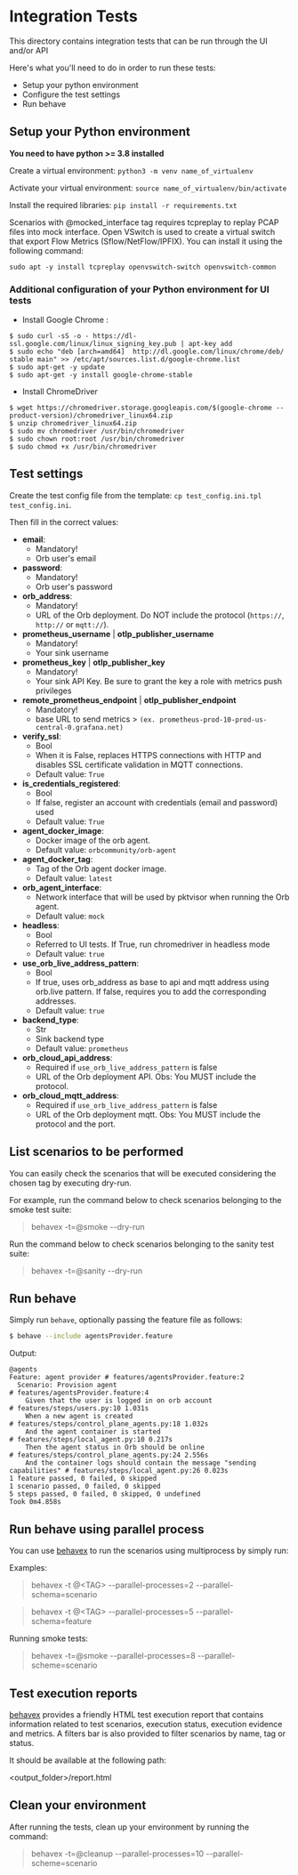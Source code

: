 # Integration Tests
This directory contains integration tests that can be run through the UI and/or API


Here's what you'll need to do in order to run these tests:
- Setup your python environment
- Configure the test settings
- Run behave

## Setup your Python environment

<b>You need to have python >= 3.8 installed</b> 

Create a virtual environment: `python3 -m venv name_of_virtualenv`

Activate your virtual environment: `source name_of_virtualenv/bin/activate`

Install the required libraries: `pip install -r requirements.txt`


Scenarios with @mocked_interface tag requires tcpreplay to replay PCAP files into mock interface. Open VSwitch is used to create a virtual switch that export Flow Metrics (Sflow/NetFlow/IPFIX). You can install it using the following command:

`sudo apt -y install tcpreplay openvswitch-switch openvswitch-common`

### Additional configuration of your Python environment for UI tests
- Install Google Chrome :
```
$ sudo curl -sS -o - https://dl-ssl.google.com/linux/linux_signing_key.pub | apt-key add
$ sudo echo "deb [arch=amd64]  http://dl.google.com/linux/chrome/deb/ stable main" >> /etc/apt/sources.list.d/google-chrome.list
$ sudo apt-get -y update
$ sudo apt-get -y install google-chrome-stable
```

- Install ChromeDriver
```
$ wget https://chromedriver.storage.googleapis.com/$(google-chrome --product-version)/chromedriver_linux64.zip
$ unzip chromedriver_linux64.zip
$ sudo mv chromedriver /usr/bin/chromedriver
$ sudo chown root:root /usr/bin/chromedriver
$ sudo chmod +x /usr/bin/chromedriver
```

## Test settings
Create the test config file from the template: `cp test_config.ini.tpl test_config.ini`.

Then fill in the correct values:

- **email**:
  - Mandatory!
  - Orb user's email
- **password**:
  - Mandatory!
  - Orb user's password
- **orb_address**:
  - Mandatory!
  - URL of the Orb deployment. Do NOT include the protocol (`https://`, `http://` or `mqtt://`).
- **prometheus_username** | **otlp_publisher_username**
  - Mandatory!
  - Your sink username
- **prometheus_key** | **otlp_publisher_key**
  - Mandatory!
  - Your sink API Key. Be sure to grant the key a role with metrics push privileges
- **remote_prometheus_endpoint** | **otlp_publisher_endpoint**
  - Mandatory!
  - base URL to send metrics > `(ex. prometheus-prod-10-prod-us-central-0.grafana.net)`
- **verify_ssl**:
  - Bool
  - When it is False, replaces HTTPS connections with HTTP and disables SSL certificate validation in MQTT connections.
  - Default value: `True`
- **is_credentials_registered**:
  - Bool
  - If false, register an account with credentials (email and password) used
  - Default value: `True`
- **agent_docker_image**:
  - Docker image of the orb agent.
  - Default value: `orbcommunity/orb-agent`
- **agent_docker_tag**:
  - Tag of the Orb agent docker image.
  - Default value: `latest`
- **orb_agent_interface**:
  - Network interface that will be used by pktvisor when running the Orb agent.
  - Default value: `mock`
- **headless**:
  - Bool
  - Referred to UI tests. If True, run chromedriver in headless mode
  - Default value: `true`
- **use_orb_live_address_pattern**:
  - Bool
  - If true, uses orb_address as base to api and mqtt address using orb.live pattern. If false, requires you to add the corresponding addresses.
  - Default value: `true`
- **backend_type**:
  - Str
  - Sink backend type
  - Default value: `prometheus`
- **orb_cloud_api_address**:
  - Required if `use_orb_live_address_pattern` is false
  - URL of the Orb deployment API. Obs: You MUST include the protocol.
- **orb_cloud_mqtt_address**:
  - Required if `use_orb_live_address_pattern` is false
  - URL of the Orb deployment mqtt. Obs: You MUST include the protocol and the port.


## List scenarios to be performed

You can easily check the scenarios that will be executed considering the chosen tag by executing dry-run.

For example, run the command below to check scenarios belonging to the smoke test suite:
> behavex -t=@smoke --dry-run

Run the command below to check scenarios belonging to the sanity test suite:
> behavex -t=@sanity --dry-run


## Run behave
Simply run `behave`, optionally passing the feature file as follows:

```sh
$ behave --include agentsProvider.feature
```
Output:
```text
@agents
Feature: agent provider # features/agentsProvider.feature:2
  Scenario: Provision agent                                                  # features/agentsProvider.feature:4
    Given that the user is logged in on orb account                                         # features/steps/users.py:10 1.031s
    When a new agent is created                                              # features/steps/control_plane_agents.py:18 1.032s
    And the agent container is started                                       # features/steps/local_agent.py:10 0.217s
    Then the agent status in Orb should be online                            # features/steps/control_plane_agents.py:24 2.556s
    And the container logs should contain the message "sending capabilities" # features/steps/local_agent.py:26 0.023s
1 feature passed, 0 failed, 0 skipped
1 scenario passed, 0 failed, 0 skipped
5 steps passed, 0 failed, 0 skipped, 0 undefined
Took 0m4.858s

```

## Run behave using parallel process
 
You can use [behavex](https://github.com/hrcorval/behavex) to run the scenarios using multiprocess by simply run:

Examples:

> behavex -t @\<TAG\> --parallel-processes=2 --parallel-schema=scenario

> behavex -t @\<TAG\> --parallel-processes=5 --parallel-schema=feature

Running smoke tests:

> behavex -t=@smoke --parallel-processes=8 --parallel-scheme=scenario


## Test execution reports
[behavex](https://github.com/hrcorval/behavex) provides a friendly HTML test execution report that contains information related to test scenarios, execution status, execution evidence and metrics. A filters bar is also provided to filter scenarios by name, tag or status.

It should be available at the following path:

<output_folder>/report.html

## Clean your environment

After running the tests, clean up your environment by running the command:

> behavex -t=@cleanup --parallel-processes=10 --parallel-scheme=scenario
